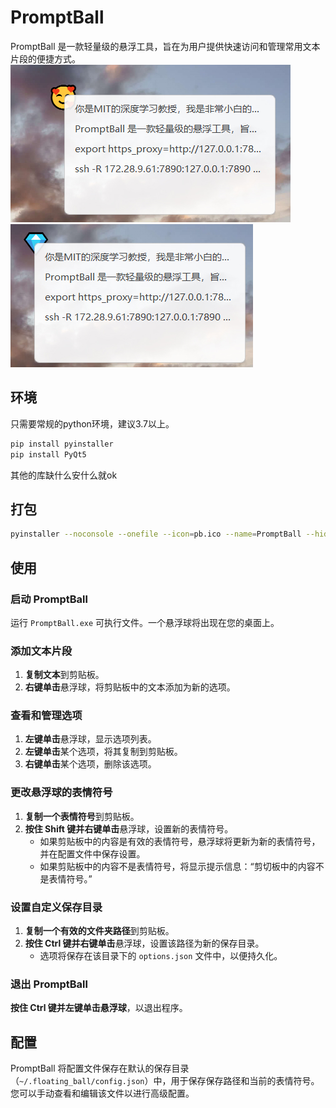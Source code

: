 # PromptBall
PromptBall 是一款轻量级的悬浮工具，旨在为用户提供快速访问和管理常用文本片段的便捷方式。
![PromptBall 界面截图1](./images/screenshot1.jpg)
![PromptBall 界面截图2](./images/screenshot2.jpg)
## 环境
只需要常规的python环境，建议3.7以上。
```bash
pip install pyinstaller
pip install PyQt5
```
其他的库缺什么安什么就ok
## 打包
```bash
pyinstaller --noconsole --onefile --icon=pb.ico --name=PromptBall --hidden-import=PyQt5.sip floating_ball.py
```
## 使用
### 启动 PromptBall
运行 `PromptBall.exe` 可执行文件。一个悬浮球将出现在您的桌面上。
### 添加文本片段
1. **复制文本**到剪贴板。
2. **右键单击**悬浮球，将剪贴板中的文本添加为新的选项。
### 查看和管理选项
1. **左键单击**悬浮球，显示选项列表。
2. **左键单击**某个选项，将其复制到剪贴板。
3. **右键单击**某个选项，删除该选项。
### 更改悬浮球的表情符号
1. **复制一个表情符号**到剪贴板。
2. **按住 Shift 键并右键单击**悬浮球，设置新的表情符号。
   - 如果剪贴板中的内容是有效的表情符号，悬浮球将更新为新的表情符号，并在配置文件中保存设置。
   - 如果剪贴板中的内容不是表情符号，将显示提示信息：“剪切板中的内容不是表情符号。”
### 设置自定义保存目录
1. **复制一个有效的文件夹路径**到剪贴板。
2. **按住 Ctrl 键并右键单击**悬浮球，设置该路径为新的保存目录。
   - 选项将保存在该目录下的 `options.json` 文件中，以便持久化。
### 退出 PromptBall
**按住 Ctrl 键并左键单击悬浮球**，以退出程序。
## 配置
PromptBall 将配置文件保存在默认的保存目录（`~/.floating_ball/config.json`）中，用于保存保存路径和当前的表情符号。您可以手动查看和编辑该文件以进行高级配置。
